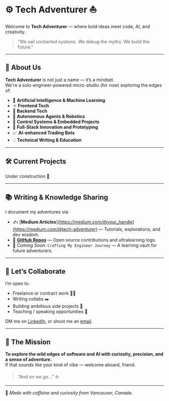 # ⚙️ Tech Adventurer ⛵️

Welcome to **Tech Adventurer** — where bold ideas meet code, AI, and creativity.

> "We sail uncharted systems. We debug the myths. We build the future."

---

## 🚀 About Us

**Tech Adventurer** is not just a name — it’s a mindset.  
We're a solo-engineer-powered micro-studio (for now) exploring the edges of:

- 🤖 **Artificial Intelligence & Machine Learning**
- ⚛️ **Frontend Tech**
- 🐍 **Backend Tech**
- 🧠 **Autonomous Agents & Robotics**
- 🧪 **Control Systems & Embedded Projects**
- 🧭 **Full-Stack Innovation and Prototyping**
- 📈 **AI-enhanced Trading Bots**
- 💡 **Technical Writing & Education**

---

## 🛠️ Current Projects

Under construction 🚧

<!--
| Project | Description | Stack |
|--------|-------------|-------|
| **AI Roast My Code** | A Streamlit app that roasts and improves your Python code with AI. | `Python`, `Streamlit`, `OpenAI`, `AIConfig` |
| **Intelligent E-Commerce** | An AI-powered online marketplace with recommendation engines. | `React`, `FastAPI`, `AWS`, `PostgreSQL` |
| **PIRATA Control Lab** | A React + Python app to simulate control systems like inverted pendulums. | `React`, `Matplotlib`, `PID`, `State Space` |
| **Trading Bot v1** | A crypto/stock trading bot using RNNs & HMMs. | `TensorFlow`, `Pandas`, `scikit-learn` |
-->

---

## 📚 Writing & Knowledge Sharing

I document my adventures via:

- ✍️ [**Medium Articles**](https://medium.com/@your_handle](https://medium.com/@tech-adventurer) — Tutorials, explorations, and dev wisdom.
- 📂 [**GitHub Repos**](https://github.com/leandrofahur) — Open source contributions and ultralearning logs.
- 🧠 *Coming Soon:* `Crafting My Engineer Journey` — A learning vault for future adventurers.

---

## 🤝 Let’s Collaborate

I’m open to:
- Freelance or contract work 🧑‍💻  
- Writing collabs ✒️  
- Building ambitious side projects 💭  
- Teaching / speaking opportunities 🎤  

DM me on [LinkedIn](https://www.linkedin.com/in/leandro-miranda-fahur-machado/), or shoot me an [email](leandrofahur@gmail.com).

---

## 🧭 The Mission

**To explore the wild edges of software and AI with curiosity, precision, and a sense of adventure.**  
If that sounds like your kind of vibe — welcome aboard, friend.

> _“And on we go...”_ ⛵️

---

📍 *Made with caffeine and curiosity from Vancouver, Canada.*  
